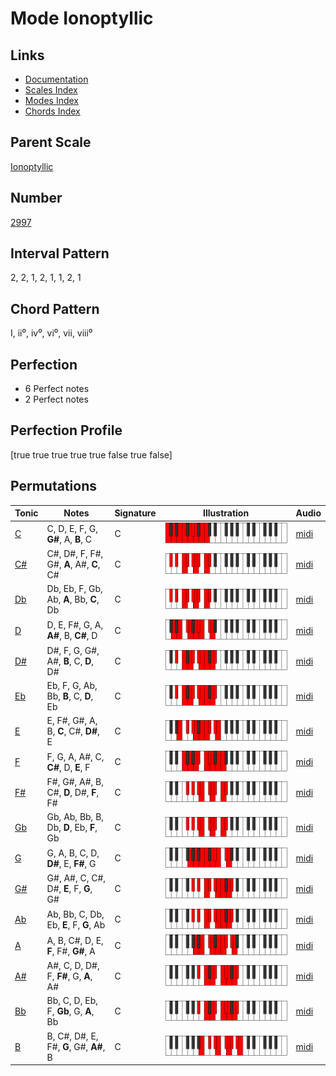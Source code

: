 # Mode Ionoptyllic

## Links

- [Documentation](index.md)
- [Scales Index](Scales.md)
- [Modes Index](Modes.md)
- [Chords Index](Chords.md)

## Parent Scale

[Ionoptyllic](ScaleIonoptyllic.md)

## Number

[2997](https://ianring.com/musictheory/scales/2997)

## Interval Pattern

2, 2, 1, 2, 1, 1, 2, 1

## Chord Pattern

I, ii⁰, iv⁰, vi⁰, vii, viii⁰

## Perfection

- 6 Perfect notes
- 2 Perfect notes

## Perfection Profile

[true true true true true false true false]

## Permutations

| Tonic | Notes | Signature | Illustration | Audio |
|-------|-------|-----------|--------------|-------|
| [C](ModeCNaturalIonoptyllic.md) | C, D, E, F, G, **G#**, A, **B**, C | C | ![CNaturalIonoptyllic](ModeCNaturalIonoptyllic.png) | [midi](https://github.com/edipermadi/music/blob/main/docs/ModeCNaturalIonoptyllic.mid?raw=true) |
| [C#](ModeCSharpIonoptyllic.md) | C#, D#, F, F#, G#, **A**, A#, **C**, C# | C | ![CSharpIonoptyllic](ModeCSharpIonoptyllic.png) | [midi](https://github.com/edipermadi/music/blob/main/docs/ModeCSharpIonoptyllic.mid?raw=true) |
| [Db](ModeDFlatIonoptyllic.md) | Db, Eb, F, Gb, Ab, **A**, Bb, **C**, Db | C | ![DFlatIonoptyllic](ModeDFlatIonoptyllic.png) | [midi](https://github.com/edipermadi/music/blob/main/docs/ModeDFlatIonoptyllic.mid?raw=true) |
| [D](ModeDNaturalIonoptyllic.md) | D, E, F#, G, A, **A#**, B, **C#**, D | C | ![DNaturalIonoptyllic](ModeDNaturalIonoptyllic.png) | [midi](https://github.com/edipermadi/music/blob/main/docs/ModeDNaturalIonoptyllic.mid?raw=true) |
| [D#](ModeDSharpIonoptyllic.md) | D#, F, G, G#, A#, **B**, C, **D**, D# | C | ![DSharpIonoptyllic](ModeDSharpIonoptyllic.png) | [midi](https://github.com/edipermadi/music/blob/main/docs/ModeDSharpIonoptyllic.mid?raw=true) |
| [Eb](ModeEFlatIonoptyllic.md) | Eb, F, G, Ab, Bb, **B**, C, **D**, Eb | C | ![EFlatIonoptyllic](ModeEFlatIonoptyllic.png) | [midi](https://github.com/edipermadi/music/blob/main/docs/ModeEFlatIonoptyllic.mid?raw=true) |
| [E](ModeENaturalIonoptyllic.md) | E, F#, G#, A, B, **C**, C#, **D#**, E | C | ![ENaturalIonoptyllic](ModeENaturalIonoptyllic.png) | [midi](https://github.com/edipermadi/music/blob/main/docs/ModeENaturalIonoptyllic.mid?raw=true) |
| [F](ModeFNaturalIonoptyllic.md) | F, G, A, A#, C, **C#**, D, **E**, F | C | ![FNaturalIonoptyllic](ModeFNaturalIonoptyllic.png) | [midi](https://github.com/edipermadi/music/blob/main/docs/ModeFNaturalIonoptyllic.mid?raw=true) |
| [F#](ModeFSharpIonoptyllic.md) | F#, G#, A#, B, C#, **D**, D#, **F**, F# | C | ![FSharpIonoptyllic](ModeFSharpIonoptyllic.png) | [midi](https://github.com/edipermadi/music/blob/main/docs/ModeFSharpIonoptyllic.mid?raw=true) |
| [Gb](ModeGFlatIonoptyllic.md) | Gb, Ab, Bb, B, Db, **D**, Eb, **F**, Gb | C | ![GFlatIonoptyllic](ModeGFlatIonoptyllic.png) | [midi](https://github.com/edipermadi/music/blob/main/docs/ModeGFlatIonoptyllic.mid?raw=true) |
| [G](ModeGNaturalIonoptyllic.md) | G, A, B, C, D, **D#**, E, **F#**, G | C | ![GNaturalIonoptyllic](ModeGNaturalIonoptyllic.png) | [midi](https://github.com/edipermadi/music/blob/main/docs/ModeGNaturalIonoptyllic.mid?raw=true) |
| [G#](ModeGSharpIonoptyllic.md) | G#, A#, C, C#, D#, **E**, F, **G**, G# | C | ![GSharpIonoptyllic](ModeGSharpIonoptyllic.png) | [midi](https://github.com/edipermadi/music/blob/main/docs/ModeGSharpIonoptyllic.mid?raw=true) |
| [Ab](ModeAFlatIonoptyllic.md) | Ab, Bb, C, Db, Eb, **E**, F, **G**, Ab | C | ![AFlatIonoptyllic](ModeAFlatIonoptyllic.png) | [midi](https://github.com/edipermadi/music/blob/main/docs/ModeAFlatIonoptyllic.mid?raw=true) |
| [A](ModeANaturalIonoptyllic.md) | A, B, C#, D, E, **F**, F#, **G#**, A | C | ![ANaturalIonoptyllic](ModeANaturalIonoptyllic.png) | [midi](https://github.com/edipermadi/music/blob/main/docs/ModeANaturalIonoptyllic.mid?raw=true) |
| [A#](ModeASharpIonoptyllic.md) | A#, C, D, D#, F, **F#**, G, **A**, A# | C | ![ASharpIonoptyllic](ModeASharpIonoptyllic.png) | [midi](https://github.com/edipermadi/music/blob/main/docs/ModeASharpIonoptyllic.mid?raw=true) |
| [Bb](ModeBFlatIonoptyllic.md) | Bb, C, D, Eb, F, **Gb**, G, **A**, Bb | C | ![BFlatIonoptyllic](ModeBFlatIonoptyllic.png) | [midi](https://github.com/edipermadi/music/blob/main/docs/ModeBFlatIonoptyllic.mid?raw=true) |
| [B](ModeBNaturalIonoptyllic.md) | B, C#, D#, E, F#, **G**, G#, **A#**, B | C | ![BNaturalIonoptyllic](ModeBNaturalIonoptyllic.png) | [midi](https://github.com/edipermadi/music/blob/main/docs/ModeBNaturalIonoptyllic.mid?raw=true) |
